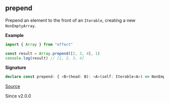 ## prepend

Prepend an element to the front of an `Iterable`, creating a new `NonEmptyArray`.

**Example**

```ts
import { Array } from "effect"

const result = Array.prepend([2, 3, 4], 1)
console.log(result) // [1, 2, 3, 4]
```

**Signature**

```ts
declare const prepend: { <B>(head: B): <A>(self: Iterable<A>) => NonEmptyArray<A | B>; <A, B>(self: Iterable<A>, head: B): NonEmptyArray<A | B>; }
```

[Source](https://github.com/Effect-TS/effect/tree/main/packages/effect/src/Array.ts#L364)

Since v2.0.0